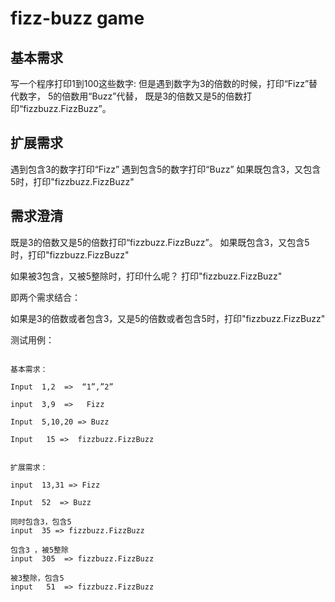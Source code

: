 # fizz-buzz game

## 基本需求
写一个程序打印1到100这些数字: 
但是遇到数字为3的倍数的时候，打印“Fizz”替代数字， 
5的倍数用“Buzz”代替， 
既是3的倍数又是5的倍数打印“fizzbuzz.FizzBuzz”。

## 扩展需求
遇到包含3的数字打印“Fizz” 
遇到包含5的数字打印“Buzz”
如果既包含3，又包含5时，打印"fizzbuzz.FizzBuzz"


## 需求澄清 

既是3的倍数又是5的倍数打印“fizzbuzz.FizzBuzz”。
如果既包含3，又包含5时，打印"fizzbuzz.FizzBuzz"

如果被3包含，又被5整除时，打印什么呢？
打印"fizzbuzz.FizzBuzz" 

即两个需求结合：

如果是3的倍数或者包含3，又是5的倍数或者包含5时，打印"fizzbuzz.FizzBuzz"


测试用例：

```text

基本需求：

Input  1,2  =>  “1”,”2”

input  3,9  =>   Fizz

Input  5,10,20 => Buzz

Input   15 =>  fizzbuzz.FizzBuzz


扩展需求：

input  13,31 => Fizz

Input  52  => Buzz

同时包含3，包含5 
input  35 => fizzbuzz.FizzBuzz

包含3 ，被5整除
input  305  => fizzbuzz.FizzBuzz

被3整除，包含5
input   51  => fizzbuzz.FizzBuzz





```
